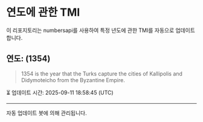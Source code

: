 
# 연도에 관한 TMI

이 리포지토리는 numbersapi를 사용하여 특정 년도에 관한 TMI를 자동으로 업데이트합니다.

## 연도: (1354)
> 1354 is the year that the Turks capture the cities of Kallipolis and Didymoteicho from the Byzantine Empire.

⏳ 업데이트 시간: 2025-09-11 18:58:45 (UTC)

---
자동 업데이트 봇에 의해 관리됩니다.
